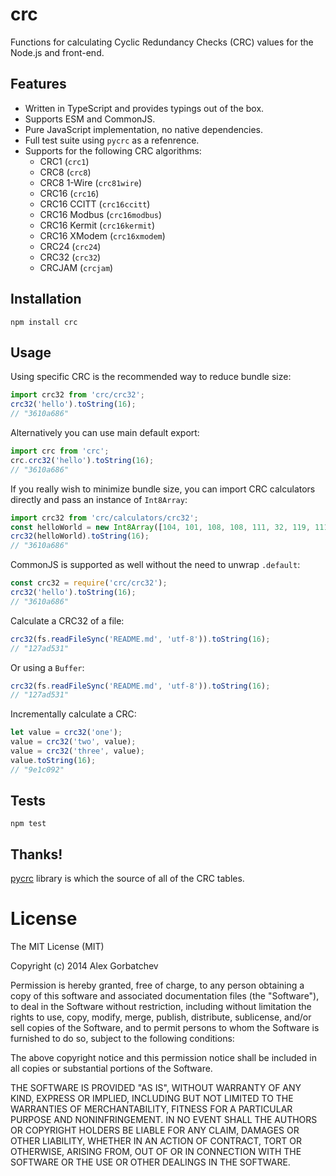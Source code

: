 # crc

Functions for calculating Cyclic Redundancy Checks (CRC) values for the Node.js and front-end.

## Features

- Written in TypeScript and provides typings out of the box.
- Supports ESM and CommonJS.
- Pure JavaScript implementation, no native dependencies.
- Full test suite using `pycrc` as a refenrence.
- Supports for the following CRC algorithms:
  - CRC1 (`crc1`)
  - CRC8 (`crc8`)
  - CRC8 1-Wire (`crc81wire`)
  - CRC16 (`crc16`)
  - CRC16 CCITT (`crc16ccitt`)
  - CRC16 Modbus (`crc16modbus`)
  - CRC16 Kermit (`crc16kermit`)
  - CRC16 XModem (`crc16xmodem`)
  - CRC24 (`crc24`)
  - CRC32 (`crc32`)
  - CRCJAM (`crcjam`)

## Installation

```
npm install crc
```

## Usage

Using specific CRC is the recommended way to reduce bundle size:

```js
import crc32 from 'crc/crc32';
crc32('hello').toString(16);
// "3610a686"
```

Alternatively you can use main default export:

```js
import crc from 'crc';
crc.crc32('hello').toString(16);
// "3610a686"
```

If you really wish to minimize bundle size, you can import CRC calculators directly and pass an instance of `Int8Array`:

```js
import crc32 from 'crc/calculators/crc32';
const helloWorld = new Int8Array([104, 101, 108, 108, 111, 32, 119, 111, 114, 108, 100]);
crc32(helloWorld).toString(16);
// "3610a686"
```

CommonJS is supported as well without the need to unwrap `.default`:

```js
const crc32 = require('crc/crc32');
crc32('hello').toString(16);
// "3610a686"
```

Calculate a CRC32 of a file:

```js
crc32(fs.readFileSync('README.md', 'utf-8')).toString(16);
// "127ad531"
```

Or using a `Buffer`:

```js
crc32(fs.readFileSync('README.md', 'utf-8')).toString(16);
// "127ad531"
```

Incrementally calculate a CRC:

```js
let value = crc32('one');
value = crc32('two', value);
value = crc32('three', value);
value.toString(16);
// "9e1c092"
```

## Tests

```
npm test
```

## Thanks!

[pycrc](http://www.tty1.net/pycrc/) library is which the source of all of the CRC tables.

# License

The MIT License (MIT)

Copyright (c) 2014 Alex Gorbatchev

Permission is hereby granted, free of charge, to any person obtaining a copy
of this software and associated documentation files (the "Software"), to deal
in the Software without restriction, including without limitation the rights
to use, copy, modify, merge, publish, distribute, sublicense, and/or sell
copies of the Software, and to permit persons to whom the Software is
furnished to do so, subject to the following conditions:

The above copyright notice and this permission notice shall be included in
all copies or substantial portions of the Software.

THE SOFTWARE IS PROVIDED "AS IS", WITHOUT WARRANTY OF ANY KIND, EXPRESS OR
IMPLIED, INCLUDING BUT NOT LIMITED TO THE WARRANTIES OF MERCHANTABILITY,
FITNESS FOR A PARTICULAR PURPOSE AND NONINFRINGEMENT. IN NO EVENT SHALL THE
AUTHORS OR COPYRIGHT HOLDERS BE LIABLE FOR ANY CLAIM, DAMAGES OR OTHER
LIABILITY, WHETHER IN AN ACTION OF CONTRACT, TORT OR OTHERWISE, ARISING FROM,
OUT OF OR IN CONNECTION WITH THE SOFTWARE OR THE USE OR OTHER DEALINGS IN
THE SOFTWARE.
